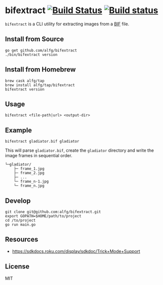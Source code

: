 # bifextract [![Build Status](https://travis-ci.org/alfg/bifextract.svg?branch=master)](https://travis-ci.org/alfg/bifextract) [![Build status](https://ci.appveyor.com/api/projects/status/w95tgymvxsmyh7ri?svg=true)](https://ci.appveyor.com/project/alfg/bifextract)

`bifextract` is a CLI utility for extracting images from a [BIF](https://sdkdocs.roku.com/display/sdkdoc/Trick+Mode+Support) file.

## Install from Source
```
go get github.com/alfg/bifextract
./bin/bifextract version
```

## Install from Homebrew
```
brew cask alfg/tap
brew install alfg/tap/bifextract
bifextract version
```

## Usage
`bifextract <file-path|url> <output-dir>`

## Example

`bifextract gladiator.bif gladiator`

This will parse `gladiator.bif`, create the `gladiator` directory and write the image frames in sequential order.

```
└─gladiator/
    ├─ frame_1.jpg
    ├─ frame_2.jpg
    ├─ ... 
    └─ frame_n-1.jpg
    └─ frame_n.jpg
```

## Develop

```
git clone git@github.com:alfg/bifextract.git
export GOPATH=$HOME/path/to/project
cd /to/project
go run main.go
```

## Resources
* https://sdkdocs.roku.com/display/sdkdoc/Trick+Mode+Support

## License
MIT
